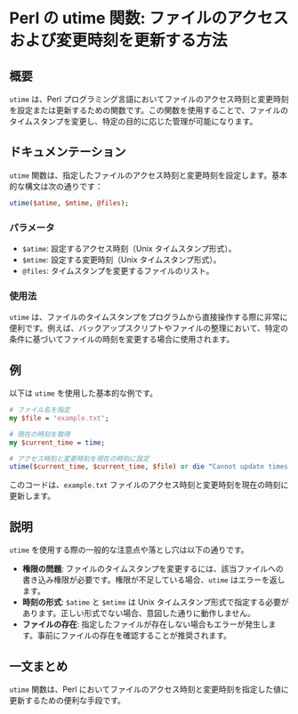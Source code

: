 <!--
Meta Description: # Perl の utime 関数: ファイルのアクセスおよび変更時刻を更新する方法 ## 概要 `utime` は、Perl プログラミング言語においてファイルのアクセス時刻と変更時刻を設定または更新するための関数です。この関数を使用することで、ファイルのタイムスタンプを変更し、特定の目的に応じた...
Meta Keywords: utime, perl, atime, mtime, unix
-->

# Perl の utime 関数: ファイルのアクセスおよび変更時刻を更新する方法

## 概要
`utime` は、Perl プログラミング言語においてファイルのアクセス時刻と変更時刻を設定または更新するための関数です。この関数を使用することで、ファイルのタイムスタンプを変更し、特定の目的に応じた管理が可能になります。

## ドキュメンテーション
`utime` 関数は、指定したファイルのアクセス時刻と変更時刻を設定します。基本的な構文は次の通りです：

```perl
utime($atime, $mtime, @files);
```

### パラメータ
- `$atime`: 設定するアクセス時刻（Unix タイムスタンプ形式）。
- `$mtime`: 設定する変更時刻（Unix タイムスタンプ形式）。
- `@files`: タイムスタンプを変更するファイルのリスト。

### 使用法
`utime` は、ファイルのタイムスタンプをプログラムから直接操作する際に非常に便利です。例えば、バックアップスクリプトやファイルの整理において、特定の条件に基づいてファイルの時刻を変更する場合に使用されます。

## 例
以下は `utime` を使用した基本的な例です。

```perl
# ファイル名を指定
my $file = 'example.txt';

# 現在の時刻を取得
my $current_time = time;

# アクセス時刻と変更時刻を現在の時刻に設定
utime($current_time, $current_time, $file) or die "Cannot update times: $!";
```

このコードは、`example.txt` ファイルのアクセス時刻と変更時刻を現在の時刻に更新します。

## 説明
`utime` を使用する際の一般的な注意点や落とし穴は以下の通りです。

- **権限の問題**: ファイルのタイムスタンプを変更するには、該当ファイルへの書き込み権限が必要です。権限が不足している場合、`utime` はエラーを返します。
- **時刻の形式**: `$atime` と `$mtime` は Unix タイムスタンプ形式で指定する必要があります。正しい形式でない場合、意図した通りに動作しません。
- **ファイルの存在**: 指定したファイルが存在しない場合もエラーが発生します。事前にファイルの存在を確認することが推奨されます。

## 一文まとめ
`utime` 関数は、Perl においてファイルのアクセス時刻と変更時刻を指定した値に更新するための便利な手段です。